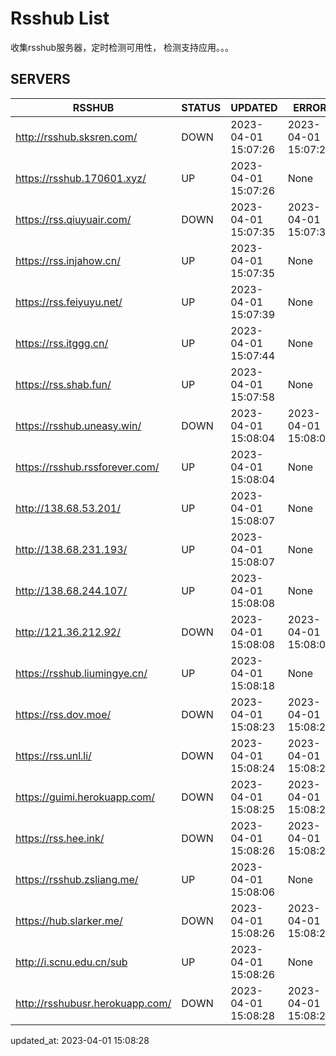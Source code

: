 # Rsshub List

收集rsshub服务器，定时检测可用性， 检测支持应用。。。


## SERVERS

|  RSSHUB   | STATUS  | UPDATED  | ERROR  | TWITTER |  
|  ----  | ----  | ----  | ----  | ---- |  
| http://rsshub.sksren.com/ | DOWN | 2023-04-01 15:07:26 | 2023-04-01 15:07:26 |  
| https://rsshub.170601.xyz/ | UP | 2023-04-01 15:07:26 | None |OK|  
| https://rss.qiuyuair.com/ | DOWN | 2023-04-01 15:07:35 | 2023-04-01 15:07:35 |  
| https://rss.injahow.cn/ | UP | 2023-04-01 15:07:35 | None ||  
| https://rss.feiyuyu.net/ | UP | 2023-04-01 15:07:39 | None |OK|  
| https://rss.itggg.cn/ | UP | 2023-04-01 15:07:44 | None ||  
| https://rss.shab.fun/ | UP | 2023-04-01 15:07:58 | None |OK|  
| https://rsshub.uneasy.win/ | DOWN | 2023-04-01 15:08:04 | 2023-04-01 15:08:04 |  
| https://rsshub.rssforever.com/ | UP | 2023-04-01 15:08:04 | None |OK|  
| http://138.68.53.201/ | UP | 2023-04-01 15:08:07 | None ||  
| http://138.68.231.193/ | UP | 2023-04-01 15:08:07 | None ||  
| http://138.68.244.107/ | UP | 2023-04-01 15:08:08 | None ||  
| http://121.36.212.92/ | DOWN | 2023-04-01 15:08:08 | 2023-04-01 15:08:08 |  
| https://rsshub.liumingye.cn/ | UP | 2023-04-01 15:08:18 | None |OK|  
| https://rss.dov.moe/ | DOWN | 2023-04-01 15:08:23 | 2023-04-01 15:08:23 |  
| https://rss.unl.li/ | DOWN | 2023-04-01 15:08:24 | 2023-04-01 15:08:24 |  
| https://guimi.herokuapp.com/ | DOWN | 2023-04-01 15:08:25 | 2023-04-01 15:08:25 |  
| https://rss.hee.ink/ | DOWN | 2023-04-01 15:08:26 | 2023-04-01 15:08:26 |  
| https://rsshub.zsliang.me/ | UP | 2023-04-01 15:08:06 | None |OK|  
| https://hub.slarker.me/ | DOWN | 2023-04-01 15:08:26 | 2023-04-01 15:08:26 |  
| http://i.scnu.edu.cn/sub | UP | 2023-04-01 15:08:26 | None ||  
| http://rsshubusr.herokuapp.com/ | DOWN | 2023-04-01 15:08:28 | 2023-04-01 15:08:28 |  
  

updated_at: 2023-04-01 15:08:28  

